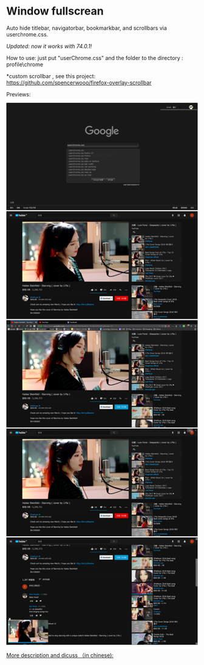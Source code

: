 # Window fullscrean 

Auto hide titlebar, navigatorbar, bookmarkbar, and scrollbars via userchrome.css.

*Updated: now it works with 74.0.1!*

How to use: just put "userChrome.css" and the folder to the directory : profile\chrome

*custom scrollbar , see this project: https://github.com/spencerwooo/firefox-overlay-scrollbar

Previews:

![1](Preview/windowfullscreen.png "windowfullscreen")
![2](Preview/windowfullscreen2.jpg "windowfullscreen")
![3](Preview/navigatorbar.jpg "navigatorbar")
![4](Preview/titlebar.jpg "titlebar right-top")
![5](Preview/scroll.png "custom scrolls")



[More description and dicuss （in chinese):](https://www.ptt.cc/bbs/Browsers/M.1515375100.A.3ED.html "ptt discuss")
